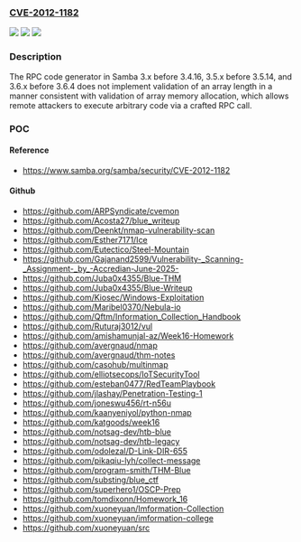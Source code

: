 ### [CVE-2012-1182](https://cve.mitre.org/cgi-bin/cvename.cgi?name=CVE-2012-1182)
![](https://img.shields.io/static/v1?label=Product&message=n%2Fa&color=blue)
![](https://img.shields.io/static/v1?label=Version&message=n%2Fa%20&color=brightgreen)
![](https://img.shields.io/static/v1?label=Vulnerability&message=n%2Fa&color=brightgreen)

### Description

The RPC code generator in Samba 3.x before 3.4.16, 3.5.x before 3.5.14, and 3.6.x before 3.6.4 does not implement validation of an array length in a manner consistent with validation of array memory allocation, which allows remote attackers to execute arbitrary code via a crafted RPC call.

### POC

#### Reference
- https://www.samba.org/samba/security/CVE-2012-1182

#### Github
- https://github.com/ARPSyndicate/cvemon
- https://github.com/Acosta27/blue_writeup
- https://github.com/Deenkt/nmap-vulnerability-scan
- https://github.com/Esther7171/Ice
- https://github.com/Eutectico/Steel-Mountain
- https://github.com/Gajanand2599/Vulnerability-_Scanning-_Assignment-_by_-Accredian-June-2025-
- https://github.com/Juba0x4355/Blue-THM
- https://github.com/Juba0x4355/Blue-Writeup
- https://github.com/Kiosec/Windows-Exploitation
- https://github.com/Maribel0370/Nebula-io
- https://github.com/Qftm/Information_Collection_Handbook
- https://github.com/Ruturaj3012/vul
- https://github.com/amishamunjal-az/Week16-Homework
- https://github.com/avergnaud/nmap
- https://github.com/avergnaud/thm-notes
- https://github.com/casohub/multinmap
- https://github.com/elliotsecops/IoTSecurityTool
- https://github.com/esteban0477/RedTeamPlaybook
- https://github.com/jlashay/Penetration-Testing-1
- https://github.com/joneswu456/rt-n56u
- https://github.com/kaanyeniyol/python-nmap
- https://github.com/katgoods/week16
- https://github.com/notsag-dev/htb-blue
- https://github.com/notsag-dev/htb-legacy
- https://github.com/odolezal/D-Link-DIR-655
- https://github.com/pikaqiu-lyh/collect-message
- https://github.com/program-smith/THM-Blue
- https://github.com/substing/blue_ctf
- https://github.com/superhero1/OSCP-Prep
- https://github.com/tomdixonn/Homework_16
- https://github.com/xuoneyuan/Imformation-Collection
- https://github.com/xuoneyuan/imformation-college
- https://github.com/xuoneyuan/src

